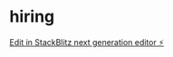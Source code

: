 # hiring

[Edit in StackBlitz next generation editor ⚡️](https://stackblitz.com/~/github.com/Azizbek2004/hiring)
